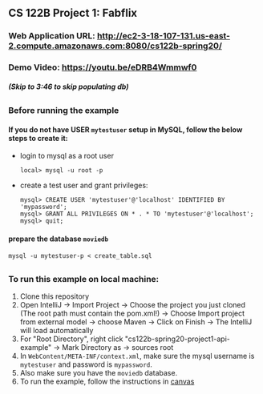 ## CS 122B Project 1: Fabflix

### Web Application URL: http://ec2-3-18-107-131.us-east-2.compute.amazonaws.com:8080/cs122b-spring20/
### Demo Video: https://youtu.be/eDRB4Wmmwf0
##### (Skip to 3:46 to skip populating db)

##

### Before running the example

#### If you do not have USER `mytestuser` setup in MySQL, follow the below steps to create it:

 - login to mysql as a root user 
    ```
    local> mysql -u root -p
    ```

 - create a test user and grant privileges:
    ```
    mysql> CREATE USER 'mytestuser'@'localhost' IDENTIFIED BY 'mypassword';
    mysql> GRANT ALL PRIVILEGES ON * . * TO 'mytestuser'@'localhost';
    mysql> quit;
    ```

#### prepare the database `moviedb`
 

```
mysql -u mytestuser-p < create_table.sql
```
##

### To run this example on local machine: 
1. Clone this repository 
2. Open IntelliJ -> Import Project -> Choose the project you just cloned (The root path must contain the pom.xml!) -> Choose Import project from external model -> choose Maven -> Click on Finish -> The IntelliJ will load automatically
3. For "Root Directory", right click "cs122b-spring20-project1-api-example" -> Mark Directory as -> sources root
4. In `WebContent/META-INF/context.xml`, make sure the mysql username is `mytestuser` and password is `mypassword`.
5. Also make sure you have the `moviedb` database.
6. To run the example, follow the instructions in [canvas](https://canvas.eee.uci.edu/courses/26486/pages/intellij-idea-tomcat-configuration)

##

